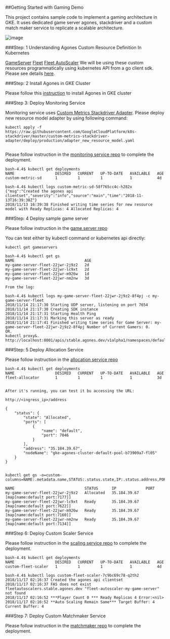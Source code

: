 ##Getting Started with Gaming Demo

This project contains sample code to implement a gaming architecture in GKE. It uses dedicated game server agones, stackdriver and a custom match maker service to replicate a scalable architecture.  

![image](https://screenshot.googleplex.com/NGeTRp3cKkt.png)


###Step: 1 Understanding Agones Custom Resource Definition In Kubernetes

[GameServer](https://github.com/GoogleCloudPlatform/agones/blob/master/docs/gameserver_spec.md)
[Fleet](https://github.com/GoogleCloudPlatform/agones/blob/master/docs/fleet_spec.md)
[Fleet AutoScaler](https://github.com/GoogleCloudPlatform/agones/blob/master/docs/fleetautoscaler_spec.md)
We will be using these custom resources programmatically using kubernetes API from a go client sdk. Please see details [here](https://github.com/GoogleCloudPlatform/agones/blob/master/docs/access_api.md).


###Step: 2 Install Agones in GKE Cluster

Please follow this [instruction](https://github.com/GoogleCloudPlatform/agones/blob/master/install/README.md) to install Agones in GKE cluster


###Step 3: Deploy Monitoring Service

Monitoring service uses [Custom Metrics Stackdriver Adapter](https://github.com/GoogleCloudPlatform/k8s-stackdriver/tree/master/custom-metrics-stackdriver-adapter). Please deploy new resource model adapter  by using following command:

```
kubectl apply -f https://raw.githubusercontent.com/GoogleCloudPlatform/k8s-stackdriver/master/custom-metrics-stackdriver-adapter/deploy/production/adapter_new_resource_model.yaml


```
Please follow instruction in the [monitoring service repo](./monitoring-service/README.md) to complete the deployment.  

```
bash-4.4$ kubectl get deployments
NAME                  DESIRED   CURRENT   UP-TO-DATE   AVAILABLE   AGE
custom-metric-sd      1         1         1            1           4d

bash-4.4$ kubectl logs custom-metric-sd-58f765cc4c-h282x 
{"msg":"Created the agones api clientset","severity":"info","source":"main","time":"2018-11-13T16:39:38Z"}
2018/11/13 16:39:38 Finished writing time series for new resource model with Ready Replicas: 4 Allocated Replicas: 4

```


###Step: 4 Deploy sample game server 

Please follow instruction in the [game server repo](./gameserver/README.md)

You can test either by kubectl command or kubernetes api directly:

```
kubectl get gameservers

bash-4.4$ kubectl get gs
NAME                               AGE
my-game-server-fleet-22jwr-2j9z2   2d
my-game-server-fleet-22jwr-lc9xt   2d
my-game-server-fleet-22jwr-m926w   1d
my-game-server-fleet-22jwr-nm2nw   3d

From the log: 

bash-4.4$ kubectl logs my-game-server-fleet-22jwr-2j9z2-8f4pj -c my-game-server-fleet
2018/11/14 21:17:30 Starting UDP server, listening on port 7654
2018/11/14 21:17:30 Creating SDK instance
2018/11/14 21:17:31 Starting Health Ping
2018/11/14 21:17:31 Marking this server as ready
2018/11/14 21:17:41 Finished writing time series for Game Server: my-game-server-fleet-22jwr-2j9z2-8f4pj Number of Current Gamers: 0. 
OR. 
kubectl proxy&. 
http://localhost:8001/apis/stable.agones.dev/v1alpha1/namespaces/default/gameservers/. 

```

###Step: 5 Deploy Allocation Service 

Please follow instruction in the [allocation service repo](./allocation-service/README.md)


```
bash-4.4$ kubectl get deployments
NAME                  DESIRED   CURRENT   UP-TO-DATE   AVAILABLE   AGE
fleet-allocator       1         1         1            1           3d


After it's running, you can test it bu accessing the URL:

http://<ingress_ip>/address

{
    "status": {
        "state": "Allocated",
        "ports": [
            {
                "name": "default",
                "port": 7046
            }
        ],
        "address": "35.184.39.67",
        "nodeName": "gke-agones-cluster-default-pool-b73909a7-fl05"
    }
}


kubectl get gs -o=custom-columns=NAME:.metadata.name,STATUS:.status.state,IP:.status.address,PORT:.status.ports

NAME                               STATUS      IP             PORT
my-game-server-fleet-22jwr-2j9z2   Allocated   35.184.39.67   [map[name:default port:7177]]
my-game-server-fleet-22jwr-lc9xt   Ready       35.184.39.67   [map[name:default port:7622]]
my-game-server-fleet-22jwr-m926w   Ready       35.184.39.67   [map[name:default port:7160]]
my-game-server-fleet-22jwr-nm2nw   Ready       35.184.39.67   [map[name:default port:7134]]

```


###Step 6: Deploy Custom Scaler Service

Please follow instruction in the [scaling service repo](./scaling-service/README.md) to complete the deployment.  

```
bash-4.4$ kubectl get deployments
NAME                  DESIRED   CURRENT   UP-TO-DATE   AVAILABLE   AGE
custom-fleet-scaler   1         1         1            1           4d

bash-4.4$ kubectl logs custom-fleet-scaler-7c9bc69c78-q2th2 
2018/11/17 02:16:37 Created the agones api clientset
2018/11/17 02:16:37 FAS does not exist fleetautoscalers.stable.agones.dev "fleet-autoscaler-my-game-server" not found
2018/11/17 02:16:52 ***Player Count 0 *** Ready Replicas 4 Error:<nil>
2018/11/17 02:16:52 **Auto Scaling Remain Same*** Target Buffer: 4 Current Buffer: 4
```

###Step 7: Deploy Custom Matchmaker Service

Please follow instruction in the [matchmaker repo](./scaling-service/README.md) to complete the deployment.  

